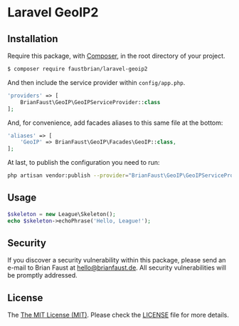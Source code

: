 # Laravel GeoIP2

## Installation

Require this package, with [Composer](https://getcomposer.org/), in the root directory of your project.

``` bash
$ composer require faustbrian/laravel-geoip2
```

And then include the service provider within `config/app.php`.

``` php
'providers' => [
    BrianFaust\GeoIP\GeoIPServiceProvider::class
];
```

And, for convenience, add facades aliases to this same file at the bottom:
``` php
'aliases' => [
    'GeoIP' => BrianFaust\GeoIP\Facades\GeoIP::class,
];
```

At last, to publish the configuration you need to run:

```bash
php artisan vendor:publish --provider="BrianFaust\GeoIP\GeoIPServiceProvider"
```

## Usage

``` php
$skeleton = new League\Skeleton();
echo $skeleton->echoPhrase('Hello, League!');
```

## Security

If you discover a security vulnerability within this package, please send an e-mail to Brian Faust at hello@brianfaust.de. All security vulnerabilities will be promptly addressed.

## License

The [The MIT License (MIT)](LICENSE). Please check the [LICENSE](LICENSE) file for more details.
